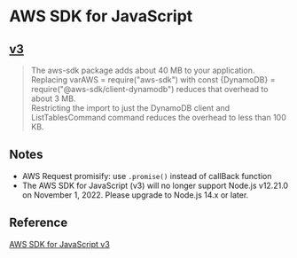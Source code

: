# AWS SDK for JavaScript

## [v3](https://docs.aws.amazon.com/sdk-for-javascript/v3/developer-guide/welcome.html)
> The aws-sdk package adds about 40 MB to your application.   
> Replacing varAWS = require("aws-sdk") with const {DynamoDB} = require("@aws-sdk/client-dynamodb") reduces that overhead to about 3 MB.   
> Restricting the import to just the DynamoDB client and ListTablesCommand command reduces the overhead to less than 100 KB.  


## Notes
- AWS Request promisify: use `.promise()` instead of callBack function
- The AWS SDK for JavaScript (v3) will no longer support Node.js v12.21.0 on November 1, 2022. Please upgrade to Node.js 14.x or later.
## Reference
[AWS SDK for JavaScript v3](https://docs.aws.amazon.com/AWSJavaScriptSDK/v3/latest/index.html)


